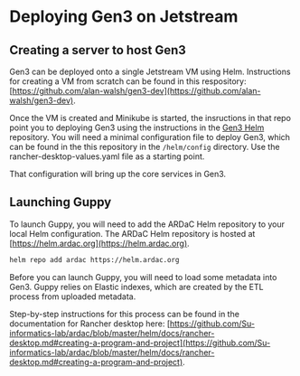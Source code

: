 # Deploying Gen3 on Jetstream

## Creating a server to host Gen3
Gen3 can be deployed onto a single Jetstream VM using Helm. Instructions for creating a VM from scratch can be found in this respository: [https://github.com/alan-walsh/gen3-dev](https://github.com/alan-walsh/gen3-dev).

Once the VM is created and Minikube is started, the insructions in that repo point you to deploying Gen3 using the instructions in the [Gen3 Helm](https://github.com/uc-cdis/gen3-helm) repository. You will need a minimal configuration file to deploy Gen3, which can be found in the this repository in the `/helm/config` directory. Use the rancher-desktop-values.yaml file as a starting point.

That configuration will bring up the core services in Gen3.

## Launching Guppy
To launch Guppy, you will need to add the ARDaC Helm repository to your local Helm configuration. The ARDaC Helm repository is hosted at [https://helm.ardac.org](https://helm.ardac.org).

```bash
helm repo add ardac https://helm.ardac.org
```
Before you can launch Guppy, you will need to load some metadata into Gen3. Guppy relies on Elastic indexes, which are created by the ETL process from uploaded metadata.

Step-by-step instructions for this process can be found in the documentation for Rancher desktop here: [https://github.com/Su-informatics-lab/ardac/blob/master/helm/docs/rancher-desktop.md#creating-a-program-and-project](https://github.com/Su-informatics-lab/ardac/blob/master/helm/docs/rancher-desktop.md#creating-a-program-and-project).
